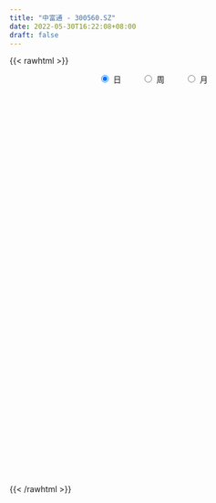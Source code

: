 ```yaml
---
title: "中富通 - 300560.SZ"
date: 2022-05-30T16:22:08+08:00
draft: false
---
```

{{< rawhtml >}}
    <div style="text-align: center">
        <label style="padding: 1rem;"><input style="margin-right: .5rem" type="radio" name="period" value="D" checked onclick="period_change(this)">日</label>
        <label style="padding: 1rem;"><input style="margin-right: .5rem" type="radio" name="period" value="W" onclick="period_change(this)">周</label>
        <label style="padding: 1rem;"><input style="margin-right: .5rem" type="radio" name="period" value="M" onclick="period_change(this)">月</label>
    </div>
    <div id="chart" style="height: 700px;"></div> 
    <script type="text/javascript">
        const D_v = [7515.8,8745.7,10097.5,11829.68,10652.28,13357.6,15190.5,17510.2,14239.8,16360.1,18056.0,55768.6,72305.8,47700.55,40865.6,25947.3,57544.9,39723.8,72381.03,211670.88,152901.4,112929.0,99914.5,72229.03,94695.6,53805.4,76664.2,40262.2,42547.4,29499.63,32142.3,20703.9,32195.76,25134.3,25079.0,67146.4,107373.8,82358.4,55863.7,63636.3,60048.0,28525.0,59074.3,33895.7,34834.74,30501.8,99438.13,67584.8,61848.4,82950.66,107689.5,95973.22,104881.12,85492.42,52286.9,56723.3,41890.6,231561.54,152361.06,98409.7,83364.4,82002.9,49523.92,56029.3,47842.8,136556.1,72962.9,67796.3,48364.0,51346.1,37355.4,51985.3,58964.9,28270.6,27272.2,30378.4,26425.8,22761.2,16881.5,27421.3,41341.4,24243.1,32777.8,23003.7,20585.2,19899.0,12941.5,15414.7,12983.2,13211.0,13790.99,6680.0,13511.0,12060.0,15523.1,27529.0,19251.7,45748.3,23586.9,17893.7,11415.23,15083.2,14625.7,17046.4,6603.4,7918.1,8629.0,15032.7,9256.1,8569.0,8251.0,10518.5,11796.0,11217.0,12802.6,12425.5,14606.3,15083.1,16851.43,45449.0,24018.8,24077.3,20201.0,19257.2,17171.8,17271.2,17402.8,25244.6,19510.0,19914.0,15789.3,23769.0,26909.7,18851.0,11687.5,22002.8,16167.5,9367.7,11565.7,11425.0,17654.0,21374.8,14327.89,34816.49,32611.53,133270.2,83078.1,66485.33,47244.99,52803.29,30067.53,43117.22,47257.43,43641.03,34187.03,34135.69,31746.6,23747.3,29410.0,28488.7,17976.0,28270.0,28877.2,28323.0,54992.71,126298.91,71727.02,56184.6,122384.8,74123.4,83801.6,66935.0,46294.4,58525.0,32181.7,39081.0,185443.49,140091.7,71906.2,52574.5,62058.0,52235.6,54840.4,43140.4,107428.7,137443.0,199342.43,182917.13,105743.7,61717.6,334929.09,392728.26,239835.63,280348.2,205961.8,221685.73,234453.04,248085.8,161666.6,125081.34,271192.84,404570.95,603659.96,444313.58,309477.05,289792.6,374456.25,298054.1,213087.2,168137.0,161921.9,147034.3,266588.96,186433.34,102816.26,139357.7,92378.9,96479.8,85132.0,95808.5,69294.0,175315.65,116647.6,99580.78,126189.07,118952.07,78533.47,94158.07,77574.9,83724.22,87671.6,81424.8,77935.0,143432.0,99849.9,85471.86,94653.83,60028.0,50924.0,50883.0,58504.5,77621.8,61006.22,60182.0,68579.0,89066.4,59057.0,67212.0,55426.0,36620.1]
const D_histogram = [0.0,-0.008194188,-0.0160408916,-0.0068143797,0.0038127906,0.0153774956,0.0294157193,0.025279408,0.0332489854,0.0438965573,0.0322263121,0.0581984366,0.109422514,0.1287585246,0.1406745807,0.1318571179,0.1430018815,0.1190785672,0.2595929423,0.2971642771,0.340733011,0.3030009379,0.2906608074,0.2424960533,0.2224145397,0.1674994112,0.0516199623,-0.0100983032,-0.0875988048,-0.1215255278,-0.1878993635,-0.2170958964,-0.2051893538,-0.1992153818,-0.1810559804,-0.1236214045,-0.0632272864,-0.0185057913,-0.005463521,0.0078689019,-0.0569167895,-0.0983887345,-0.0881585171,-0.0982137511,-0.0962562558,-0.0954913887,-0.0536618452,-0.0726843398,-0.0857930081,-0.0602591817,-0.0135887917,0.0237221107,0.0708214302,0.0621388897,0.0585397636,0.0234907892,-0.0244449604,0.0798041425,0.1129533044,0.1146743915,0.0995043563,0.0415134614,0.0151372461,-0.0184550316,-0.0238666592,0.0101656172,-0.0035200194,0.0021699874,-0.0175110331,-0.0690490518,-0.092920862,-0.1647867923,-0.2295148989,-0.2520295288,-0.2482454188,-0.2199522164,-0.2021679393,-0.1761257133,-0.1567203181,-0.1293712927,-0.0911622285,-0.0881466358,-0.1128903972,-0.1151881768,-0.1036724359,-0.1247093366,-0.1220047407,-0.1342774426,-0.1243557452,-0.118628654,-0.1181132122,-0.1021150251,-0.1057364126,-0.0874007737,-0.0471304036,0.0099900246,0.0287059083,0.0803780975,0.1038660031,0.1031151261,0.1035687844,0.0968594667,0.0723897762,0.0359914489,0.0137259875,0.0078364071,-0.000899917,-0.03776392,-0.0583304318,-0.0540692051,-0.0368992853,-0.029047014,-0.0050441069,0.0246440471,0.0479868366,0.0596376688,0.0740625294,0.0918538253,0.1074222518,0.1447871794,0.1692742889,0.1718950103,0.1800646129,0.1589646472,0.1483426376,0.1413158452,0.1359505573,0.13095989,0.1057455102,0.0734032996,0.0342925743,0.0286494558,0.0403846487,0.0208235262,0.0055988037,-0.0367550815,-0.0727491384,-0.0918552974,-0.0985273392,-0.0942788875,-0.0774499225,-0.0521650604,-0.042570261,-0.0100304529,-0.0107408048,0.0475420852,0.0739049593,0.1004085615,0.076880731,0.0734682631,0.0552335576,0.0655528106,0.0745716487,0.0725600161,0.0508112395,0.0496247332,0.0370246409,0.0261431615,-0.0042101142,-0.0119819848,-0.021758137,-0.0130831619,-0.0098609074,-0.030624406,-0.0039984965,0.0573252815,0.0808921174,0.0493795495,0.0806101689,0.0625540924,-0.0691911141,-0.1043099498,-0.1705984833,-0.1510897112,-0.1371954187,-0.0997942436,0.0354849029,0.0870934781,0.086545933,0.0844100449,0.0601383643,0.0461020509,0.0065647897,-0.0086077272,0.0261294546,0.0736759412,0.1361633138,0.1214663462,0.0793069748,0.0360038942,0.1945593819,0.2526243186,0.2345114333,0.2539442662,0.2161786333,0.2008468529,0.2171528925,0.2085431685,0.1370676792,0.0634469663,0.0700539296,0.2949186635,0.6900718975,0.6833806669,0.6322980744,0.4576256859,0.404418016,0.1905314996,-0.0239426509,-0.2402509923,-0.4068933728,-0.4804125456,-0.4548770502,-0.5124239609,-0.5266014327,-0.5882335394,-0.6227072475,-0.6682028082,-0.6656445997,-0.6979545568,-0.6754443703,-0.5977928742,-0.5067951249,-0.4250872524,-0.3576219097,-0.3560500752,-0.3580356579,-0.4213194416,-0.4587574335,-0.4144463108,-0.3643088701,-0.2638161357,-0.1683372153,-0.0633915756,0.0166036134,0.0901307296,0.1300168784,0.1694046471,0.1849693323,0.1901082509,0.1822662256,0.1950016151,0.1888899927,0.190638767,0.2076371105,0.1396554711,0.1237636938,0.1276701142,0.1300881849,0.1260447172]
const D_fast = [0.0,-0.010242735,-0.0220996615,-0.0145767445,-0.0029963766,0.0124127023,0.0338048558,0.0359883966,0.0522702202,0.0738919314,0.0702782644,0.110799998,0.1893797038,0.2409053457,0.2879900469,0.3121368635,0.3590320975,0.364878425,0.5702910358,0.6821534398,0.8109054265,0.8489235879,0.9092486592,0.9217079184,0.9572300397,0.944189764,0.8412153056,0.7769724644,0.6775722616,0.6132641567,0.4999154801,0.416444973,0.3770541772,0.3332243038,0.3061197101,0.3326489348,0.3772362313,0.4173312786,0.4290076686,0.444307317,0.3652924282,0.2992232997,0.2874138878,0.252805216,0.2306986473,0.2075906673,0.2360047494,0.1988111699,0.1642542496,0.1747232806,0.2179964727,0.2612379027,0.3260425797,0.3328947617,0.3439305765,0.3147542994,0.2607073097,0.3849074482,0.4462949362,0.4766846212,0.4863906751,0.4387781455,0.4161862417,0.3779802061,0.3666019137,0.4031755945,0.3886099529,0.3948424566,0.3707836779,0.3019833962,0.2548813705,0.1418187421,0.0197119108,-0.0658101013,-0.1240873461,-0.1507821977,-0.1835399054,-0.2015291077,-0.2213037921,-0.2262975898,-0.2108790828,-0.229900149,-0.2828665097,-0.3139613335,-0.3283637016,-0.3805779365,-0.4083745257,-0.4542165883,-0.4753838271,-0.4993138994,-0.5283267607,-0.5378573299,-0.5679128205,-0.571427375,-0.5429396058,-0.4833216714,-0.4574293106,-0.3856625971,-0.3362081908,-0.3111802862,-0.2848344318,-0.2673288828,-0.2737011292,-0.3011015944,-0.3199355588,-0.3238660374,-0.3328273408,-0.3791323238,-0.4142814436,-0.4235375182,-0.4155924197,-0.4150019018,-0.3922600214,-0.3564108556,-0.321071357,-0.2945111076,-0.2615706147,-0.2208158625,-0.178391873,-0.1048301505,-0.0380244688,0.0075700051,0.060755761,0.0793969571,0.1058606069,0.1341627758,0.1627851272,0.1905344324,0.1917564301,0.1777650445,0.1472274627,0.1487467081,0.1705780633,0.1562228223,0.1423978008,0.0908551451,0.0366738036,-0.0053961797,-0.0367000563,-0.0560213265,-0.0585548422,-0.0463112451,-0.047359011,-0.0173268161,-0.0207223692,0.0494460422,0.094285156,0.1458908986,0.1415832509,0.1565378488,0.1521115326,0.1788189883,0.2064807385,0.22260911,0.2135631433,0.2247828202,0.2214388882,0.2170931992,0.185687395,0.1749200282,0.1597043416,0.1651085263,0.1658655539,0.1374459539,0.1630722392,0.2387273376,0.2825172028,0.2633495223,0.314732684,0.3123151305,0.1632721455,0.1020758223,-0.006862332,-0.0251259876,-0.0455305498,-0.0330779356,0.1110724366,0.1844543814,0.2055433195,0.2245099426,0.2152728531,0.2127620525,0.1748659887,0.15754154,0.1988110854,0.2647765574,0.3613047584,0.3769743773,0.3546417497,0.3203396425,0.5275349758,0.6487559921,0.6892709652,0.7721898646,0.78846889,0.8233488228,0.8939430856,0.9374691537,0.9002605842,0.8425016129,0.8666220586,1.1652164584,1.7328876667,1.8970416029,2.004033529,1.9437675619,1.9916643961,1.8254107545,1.6049509413,1.3285798518,1.0602141282,0.866591819,0.7784080518,0.5927551509,0.4469273209,0.2382368293,0.0480863094,-0.1644599534,-0.3283128948,-0.5351114911,-0.6814623972,-0.7532591196,-0.7889601515,-0.8135240921,-0.8354642269,-0.9229049111,-1.0143994083,-1.1830130524,-1.3351404027,-1.3944408576,-1.4353806345,-1.400841934,-1.3474473175,-1.2583495716,-1.1742034793,-1.0781436807,-1.0057533123,-0.9240143818,-0.8622073636,-0.8095413822,-0.7718168512,-0.7103310578,-0.6692201821,-0.6198117161,-0.550904095,-0.5839718665,-0.5689227204,-0.5330987715,-0.4981586546,-0.470690943]
const D_slow = [0.0,-0.002048547,-0.0060587699,-0.0077623648,-0.0068091672,-0.0029647933,0.0043891365,0.0107089885,0.0190212349,0.0299953742,0.0380519522,0.0526015614,0.0799571899,0.112146821,0.1473154662,0.1802797457,0.216030216,0.2457998578,0.3106980934,0.3849891627,0.4701724154,0.5459226499,0.6185878518,0.6792118651,0.7348155,0.7766903528,0.7895953434,0.7870707676,0.7651710664,0.7347896844,0.6878148436,0.6335408695,0.582243531,0.5324396856,0.4871756905,0.4562703393,0.4404635177,0.4358370699,0.4344711897,0.4364384151,0.4222092178,0.3976120341,0.3755724049,0.3510189671,0.3269549031,0.303082056,0.2896665947,0.2714955097,0.2500472577,0.2349824623,0.2315852644,0.237515792,0.2552211496,0.270755872,0.2853908129,0.2912635102,0.2851522701,0.3051033057,0.3333416318,0.3620102297,0.3868863188,0.3972646841,0.4010489956,0.3964352377,0.3904685729,0.3930099772,0.3921299724,0.3926724692,0.3882947109,0.371032448,0.3478022325,0.3066055344,0.2492268097,0.1862194275,0.1241580728,0.0691700187,0.0186280339,-0.0254033945,-0.064583474,-0.0969262972,-0.1197168543,-0.1417535132,-0.1699761125,-0.1987731567,-0.2246912657,-0.2558685999,-0.286369785,-0.3199391457,-0.351028082,-0.3806852455,-0.4102135485,-0.4357423048,-0.4621764079,-0.4840266013,-0.4958092022,-0.4933116961,-0.486135219,-0.4660406946,-0.4400741938,-0.4142954123,-0.3884032162,-0.3641883495,-0.3460909055,-0.3370930432,-0.3336615464,-0.3317024446,-0.3319274238,-0.3413684038,-0.3559510118,-0.3694683131,-0.3786931344,-0.3859548879,-0.3872159146,-0.3810549028,-0.3690581936,-0.3541487764,-0.3356331441,-0.3126696878,-0.2858141248,-0.24961733,-0.2072987577,-0.1643250052,-0.1193088519,-0.0795676901,-0.0424820307,-0.0071530694,0.0268345699,0.0595745424,0.0860109199,0.1043617448,0.1129348884,0.1200972524,0.1301934145,0.1353992961,0.136798997,0.1276102266,0.109422942,0.0864591177,0.0618272829,0.038257561,0.0188950804,0.0058538153,-0.00478875,-0.0072963632,-0.0099815644,0.0019039569,0.0203801967,0.0454823371,0.0647025199,0.0830695857,0.096877975,0.1132661777,0.1319090899,0.1500490939,0.1627519038,0.1751580871,0.1844142473,0.1909500377,0.1898975091,0.1869020129,0.1814624787,0.1781916882,0.1757264613,0.1680703599,0.1670707357,0.1814020561,0.2016250854,0.2139699728,0.234122515,0.2497610381,0.2324632596,0.2063857722,0.1637361513,0.1259637235,0.0916648689,0.066716308,0.0755875337,0.0973609032,0.1189973865,0.1400998977,0.1551344888,0.1666600015,0.168301199,0.1661492672,0.1726816308,0.1911006161,0.2251414446,0.2555080311,0.2753347748,0.2843357484,0.3329755939,0.3961316735,0.4547595318,0.5182455984,0.5722902567,0.6225019699,0.6767901931,0.7289259852,0.763192905,0.7790546466,0.796568129,0.8702977949,1.0428157692,1.213660936,1.3717354546,1.486141876,1.58724638,1.6348792549,1.6288935922,1.5688308441,1.4671075009,1.3470043646,1.233285102,1.1051791118,0.9735287536,0.8264703687,0.6707935569,0.5037428548,0.3373317049,0.1628430657,-0.0060180269,-0.1554662454,-0.2821650266,-0.3884368397,-0.4778423172,-0.566854836,-0.6563637504,-0.7616936108,-0.8763829692,-0.9799945469,-1.0710717644,-1.1370257983,-1.1791101022,-1.1949579961,-1.1908070927,-1.1682744103,-1.1357701907,-1.0934190289,-1.0471766959,-0.9996496331,-0.9540830767,-0.905332673,-0.8581101748,-0.8104504831,-0.7585412054,-0.7236273377,-0.6926864142,-0.6607688857,-0.6282468395,-0.5967356602]
const D_data = [['2021-05-19', 11.544, 11.5736, 11.4946, 11.6626],['2021-05-20', 11.5736, 11.4452, 11.3859, 11.6329],['2021-05-21', 11.4946, 11.3957, 11.376, 11.5835],['2021-05-24', 11.455, 11.6033, 11.3364, 11.6428],['2021-05-25', 11.5835, 11.6725, 11.5341, 11.7219],['2021-05-26', 11.6725, 11.7515, 11.5934, 11.801],['2021-05-27', 11.7515, 11.8701, 11.7318, 11.9492],['2021-05-28', 11.8603, 11.6922, 11.6428, 11.9492],['2021-05-31', 11.6231, 11.88, 11.6132, 11.8998],['2021-06-01', 11.88, 11.9986, 11.7713, 12.0876],['2021-06-02', 12.0085, 11.7515, 11.6725, 12.1074],['2021-06-03', 11.6824, 12.305, 11.6824, 12.5225],['2021-06-04', 12.1963, 12.9079, 12.137, 12.9475],['2021-06-07', 12.9277, 12.8091, 12.6213, 12.9277],['2021-06-08', 12.73, 12.9277, 12.5521, 12.9277],['2021-06-09', 12.9376, 12.8091, 12.6707, 12.9376],['2021-06-10', 12.819, 13.2044, 12.6213, 13.3033],['2021-06-11', 13.2044, 12.8684, 12.7794, 13.2044],['2021-06-15', 12.7893, 15.4381, 12.7893, 15.4381],['2021-06-16', 16.3079, 14.9044, 14.8253, 16.7823],['2021-06-17', 14.2718, 15.5172, 14.2718, 16.3079],['2021-06-18', 14.8352, 14.8451, 14.8352, 15.6654],['2021-06-21', 14.7858, 15.3492, 14.1236, 15.3492],['2021-06-22', 15.2009, 15.0428, 14.7463, 15.3492],['2021-06-23', 15.2207, 15.4974, 14.8253, 15.8137],['2021-06-24', 15.5073, 15.1218, 14.934, 15.5468],['2021-06-25', 15.023, 14.0939, 13.9951, 15.2009],['2021-06-28', 14.0643, 14.4201, 13.837, 14.6079],['2021-06-29', 14.4201, 13.916, 13.8567, 14.4201],['2021-06-30', 13.7777, 14.1829, 13.7184, 14.2125],['2021-07-01', 14.1829, 13.4812, 13.4614, 14.1829],['2021-07-02', 13.4812, 13.6195, 13.3724, 13.7184],['2021-07-05', 13.6492, 14.005, 13.5503, 14.1829],['2021-07-06', 14.2125, 13.8963, 13.748, 14.2323],['2021-07-07', 13.837, 14.0346, 13.7678, 14.173],['2021-07-08', 14.0445, 14.6771, 13.9655, 14.766],['2021-07-09', 14.8253, 15.023, 14.7265, 16.3079],['2021-07-12', 14.4102, 15.1416, 14.3707, 15.616],['2021-07-13', 15.1713, 14.9538, 14.6277, 15.1713],['2021-07-14', 14.7957, 15.0922, 14.5189, 15.3096],['2021-07-15', 15.0724, 14.0149, 13.9655, 15.0823],['2021-07-16', 14.0149, 14.0149, 13.837, 14.2323],['2021-07-19', 13.9358, 14.5585, 13.5306, 14.7858],['2021-07-20', 14.5486, 14.2817, 14.005, 14.5486],['2021-07-21', 14.4399, 14.3806, 14.2323, 14.6277],['2021-07-22', 14.3905, 14.341, 14.0445, 14.6079],['2021-07-23', 14.3509, 14.9538, 14.2817, 15.28],['2021-07-26', 14.6573, 14.2422, 13.9655, 15.1713],['2021-07-27', 14.2422, 14.2027, 13.9062, 14.8056],['2021-07-28', 13.837, 14.6968, 13.0463, 15.023],['2021-07-29', 15.0032, 15.1614, 14.8253, 15.4678],['2021-07-30', 14.9835, 15.3096, 14.9736, 15.7643],['2021-08-02', 15.4183, 15.7346, 15.1218, 15.8631],['2021-08-03', 15.8433, 15.2306, 14.9736, 16.0608],['2021-08-04', 14.8846, 15.3492, 14.8846, 15.6753],['2021-08-05', 15.1713, 14.9242, 14.6277, 15.359],['2021-08-06', 14.8253, 14.5782, 14.2718, 14.9538],['2021-08-09', 14.4201, 16.7032, 14.4201, 17.4939],['2021-08-10', 16.7526, 16.3079, 16.0608, 16.9997],['2021-08-11', 16.3375, 16.1497, 15.8532, 16.4363],['2021-08-12', 15.9718, 16.041, 15.8433, 16.466],['2021-08-13', 16.209, 15.4183, 15.3788, 16.209],['2021-08-16', 15.4085, 15.6654, 15.2108, 15.8532],['2021-08-17', 15.616, 15.4678, 15.3294, 15.9125],['2021-08-18', 15.4776, 15.7544, 15.0724, 15.7643],['2021-08-19', 15.7643, 16.377, 15.616, 16.6538],['2021-08-20', 16.0608, 15.8928, 15.5271, 16.3079],['2021-08-23', 15.8334, 16.1695, 15.5765, 16.1991],['2021-08-24', 16.0608, 15.8631, 15.6951, 16.1102],['2021-08-25', 15.8137, 15.2899, 15.2404, 15.8532],['2021-08-26', 15.1713, 15.4183, 14.9242, 15.5468],['2021-08-27', 15.16, 14.5, 14.47, 15.73],['2021-08-30', 14.34, 14.1, 13.85, 14.75],['2021-08-31', 14.09, 14.23, 13.71, 14.23],['2021-09-01', 14.23, 14.33, 13.99, 14.48],['2021-09-02', 14.13, 14.55, 14.13, 14.72],['2021-09-03', 14.43, 14.38, 14.31, 14.63],['2021-09-06', 14.38, 14.45, 14.12, 14.49],['2021-09-07', 14.38, 14.35, 14.28, 14.54],['2021-09-08', 14.35, 14.45, 14.12, 14.48],['2021-09-09', 14.48, 14.66, 14.48, 15.12],['2021-09-10', 14.63, 14.24, 14.2, 14.63],['2021-09-13', 14.24, 13.73, 13.72, 14.24],['2021-09-14', 13.88, 13.82, 13.77, 14.12],['2021-09-15', 13.75, 13.9, 13.58, 13.96],['2021-09-16', 13.8, 13.34, 13.34, 13.96],['2021-09-17', 13.48, 13.45, 13.23, 13.58],['2021-09-22', 13.27, 13.09, 13.07, 13.44],['2021-09-23', 13.2, 13.21, 13.19, 13.38],['2021-09-24', 13.25, 13.05, 13.05, 13.3],['2021-09-27', 13.29, 12.85, 12.78, 13.33],['2021-09-28', 12.9, 12.94, 12.76, 13.04],['2021-09-29', 12.95, 12.58, 12.58, 13.1],['2021-09-30', 12.64, 12.75, 12.44, 12.78],['2021-10-08', 12.72, 13.06, 12.65, 13.1],['2021-10-11', 13.0, 13.45, 12.91, 13.75],['2021-10-12', 13.33, 13.12, 12.96, 13.38],['2021-10-13', 13.08, 13.7, 13.08, 14.27],['2021-10-14', 13.48, 13.56, 13.41, 13.73],['2021-10-15', 13.56, 13.34, 13.31, 13.7],['2021-10-18', 13.3, 13.38, 13.15, 13.45],['2021-10-19', 13.32, 13.3, 13.21, 13.54],['2021-10-20', 13.26, 13.01, 12.98, 13.36],['2021-10-21', 13.02, 12.69, 12.65, 13.16],['2021-10-22', 12.92, 12.68, 12.63, 12.92],['2021-10-25', 12.68, 12.77, 12.57, 12.84],['2021-10-26', 12.77, 12.65, 12.6, 12.83],['2021-10-27', 12.6, 12.11, 12.1, 12.66],['2021-10-28', 12.01, 12.07, 11.88, 12.2],['2021-10-29', 12.07, 12.24, 12.07, 12.34],['2021-11-01', 12.28, 12.37, 12.24, 12.44],['2021-11-02', 12.35, 12.24, 12.08, 12.5],['2021-11-03', 12.27, 12.46, 12.26, 12.56],['2021-11-04', 12.52, 12.63, 12.45, 12.7],['2021-11-05', 12.74, 12.67, 12.52, 12.79],['2021-11-08', 12.67, 12.61, 12.36, 12.67],['2021-11-09', 12.57, 12.72, 12.57, 12.89],['2021-11-10', 12.79, 12.87, 12.66, 12.89],['2021-11-11', 12.81, 12.97, 12.75, 13.07],['2021-11-12', 13.0, 13.45, 13.0, 13.61],['2021-11-15', 13.46, 13.55, 13.42, 13.65],['2021-11-16', 13.59, 13.46, 13.44, 13.86],['2021-11-17', 13.53, 13.68, 13.45, 13.72],['2021-11-18', 13.69, 13.4, 13.36, 13.77],['2021-11-19', 13.4, 13.56, 13.4, 13.69],['2021-11-22', 13.52, 13.67, 13.45, 13.75],['2021-11-23', 13.8, 13.77, 13.52, 13.81],['2021-11-24', 13.77, 13.86, 13.62, 13.96],['2021-11-25', 13.96, 13.63, 13.56, 13.96],['2021-11-26', 13.49, 13.47, 13.35, 13.67],['2021-11-29', 13.36, 13.25, 13.19, 13.4],['2021-11-30', 13.32, 13.59, 13.25, 13.74],['2021-12-01', 13.54, 13.87, 13.54, 13.95],['2021-12-02', 14.0, 13.5, 13.41, 14.0],['2021-12-03', 13.56, 13.49, 13.46, 13.74],['2021-12-06', 13.44, 13.0, 12.97, 13.5],['2021-12-07', 13.05, 12.84, 12.74, 13.12],['2021-12-08', 12.84, 12.85, 12.78, 13.07],['2021-12-09', 12.82, 12.87, 12.78, 13.0],['2021-12-10', 12.84, 12.93, 12.77, 12.99],['2021-12-13', 12.97, 13.08, 12.81, 13.14],['2021-12-14', 13.0, 13.25, 12.91, 13.3],['2021-12-15', 13.18, 13.11, 13.07, 13.27],['2021-12-16', 13.13, 13.49, 13.12, 13.68],['2021-12-17', 13.45, 13.15, 13.01, 13.46],['2021-12-20', 13.2, 14.06, 13.12, 15.6],['2021-12-21', 13.52, 13.94, 13.41, 14.15],['2021-12-22', 14.08, 14.16, 13.8, 14.32],['2021-12-23', 14.13, 13.62, 13.58, 14.13],['2021-12-24', 13.64, 13.87, 13.42, 14.06],['2021-12-27', 13.8, 13.69, 13.5, 13.89],['2021-12-28', 13.71, 14.09, 13.66, 14.16],['2021-12-29', 13.96, 14.2, 13.82, 14.34],['2021-12-30', 14.17, 14.16, 14.08, 14.38],['2021-12-31', 14.16, 13.92, 13.82, 14.16],['2022-01-04', 13.86, 14.18, 13.86, 14.25],['2022-01-05', 14.15, 14.06, 13.76, 14.26],['2022-01-06', 13.99, 14.07, 13.85, 14.25],['2022-01-07', 14.28, 13.75, 13.68, 14.28],['2022-01-10', 13.75, 13.95, 13.4, 14.05],['2022-01-11', 14.0, 13.89, 13.86, 14.14],['2022-01-12', 13.92, 14.13, 13.88, 14.25],['2022-01-13', 14.24, 14.11, 14.02, 14.35],['2022-01-14', 13.97, 13.77, 13.74, 14.25],['2022-01-17', 13.8, 14.39, 13.8, 14.46],['2022-01-18', 14.5, 15.11, 14.26, 15.14],['2022-01-19', 14.8, 14.95, 14.68, 15.04],['2022-01-20', 14.85, 14.32, 14.2, 14.85],['2022-01-21', 14.33, 15.19, 14.15, 15.55],['2022-01-24', 14.83, 14.7, 14.47, 14.92],['2022-01-25', 14.46, 12.9, 12.85, 14.55],['2022-01-26', 12.81, 13.62, 12.75, 13.86],['2022-01-27', 13.84, 12.87, 12.86, 14.06],['2022-01-28', 12.9, 13.71, 12.9, 13.9],['2022-02-07', 13.96, 13.63, 13.42, 13.99],['2022-02-08', 13.6, 13.98, 13.25, 13.98],['2022-02-09', 13.8, 15.66, 13.73, 16.38],['2022-02-10', 15.66, 15.18, 14.88, 15.8],['2022-02-11', 14.96, 14.75, 14.7, 15.27],['2022-02-14', 14.8, 14.81, 14.4, 14.94],['2022-02-15', 14.77, 14.54, 14.35, 14.99],['2022-02-16', 14.6, 14.63, 14.43, 14.77],['2022-02-17', 14.53, 14.21, 13.96, 14.61],['2022-02-18', 14.05, 14.39, 14.05, 14.46],['2022-02-21', 14.45, 15.1, 14.33, 15.29],['2022-02-22', 14.9, 15.55, 14.81, 15.8],['2022-02-23', 15.64, 16.15, 15.32, 16.5],['2022-02-24', 15.88, 15.45, 14.92, 16.35],['2022-02-25', 15.49, 15.07, 14.93, 15.7],['2022-02-28', 15.02, 14.91, 14.55, 15.1],['2022-03-01', 15.3, 17.89, 14.77, 17.89],['2022-03-02', 17.89, 17.45, 17.17, 18.77],['2022-03-03', 17.4, 16.86, 16.61, 17.58],['2022-03-04', 16.61, 17.6, 16.61, 17.95],['2022-03-07', 17.5, 17.1, 16.72, 18.58],['2022-03-08', 16.2, 17.49, 16.2, 18.19],['2022-03-09', 16.9, 18.15, 15.88, 18.18],['2022-03-10', 18.22, 18.13, 17.58, 18.48],['2022-03-11', 17.5, 17.37, 16.62, 17.68],['2022-03-14', 17.0, 17.14, 16.38, 17.38],['2022-03-15', 16.76, 18.13, 16.66, 19.65],['2022-03-16', 17.61, 21.76, 17.61, 21.76],['2022-03-17', 23.0, 26.11, 22.5, 26.11],['2022-03-18', 24.27, 22.84, 22.66, 24.66],['2022-03-21', 22.31, 22.84, 21.94, 23.07],['2022-03-22', 22.26, 21.32, 20.9, 22.78],['2022-03-23', 21.01, 22.79, 20.73, 23.15],['2022-03-24', 22.05, 20.52, 20.0, 22.05],['2022-03-25', 20.41, 19.65, 19.5, 21.05],['2022-03-28', 18.98, 18.58, 18.31, 19.12],['2022-03-29', 18.7, 18.12, 17.8, 18.77],['2022-03-30', 18.18, 18.48, 18.16, 18.71],['2022-03-31', 18.21, 19.4, 17.92, 19.76],['2022-04-01', 18.99, 18.05, 18.01, 19.19],['2022-04-06', 17.9, 18.13, 17.79, 18.31],['2022-04-07', 17.86, 17.01, 16.98, 17.98],['2022-04-08', 16.98, 16.71, 16.51, 17.23],['2022-04-11', 16.7, 15.92, 15.75, 16.86],['2022-04-12', 15.99, 15.93, 15.42, 16.11],['2022-04-13', 15.78, 14.9, 14.86, 15.81],['2022-04-14', 15.0, 15.02, 14.88, 15.18],['2022-04-15', 14.89, 15.46, 14.66, 15.84],['2022-04-18', 15.25, 15.61, 14.75, 15.78],['2022-04-19', 15.57, 15.54, 15.22, 15.92],['2022-04-20', 16.06, 15.39, 15.24, 16.47],['2022-04-21', 14.83, 14.39, 14.38, 15.29],['2022-04-22', 14.15, 13.97, 13.96, 14.59],['2022-04-25', 13.65, 12.61, 12.61, 13.65],['2022-04-26', 12.72, 12.19, 12.09, 12.91],['2022-04-27', 12.0, 12.75, 11.89, 12.75],['2022-04-28', 12.5, 12.62, 12.49, 13.2],['2022-04-29', 12.75, 13.25, 12.75, 13.42],['2022-05-05', 13.28, 13.38, 12.91, 13.54],['2022-05-06', 13.0, 13.78, 12.9, 14.22],['2022-05-09', 13.52, 13.78, 13.52, 14.12],['2022-05-10', 13.47, 13.99, 13.28, 14.18],['2022-05-11', 14.04, 13.8, 13.75, 14.38],['2022-05-12', 13.61, 13.97, 13.61, 14.1],['2022-05-13', 13.99, 13.81, 13.65, 14.06],['2022-05-16', 13.9, 13.74, 13.66, 14.13],['2022-05-17', 13.75, 13.58, 13.32, 13.85],['2022-05-18', 13.74, 13.87, 13.74, 14.21],['2022-05-19', 13.59, 13.68, 13.35, 13.77],['2022-05-20', 13.75, 13.8, 13.49, 13.95],['2022-05-23', 13.97, 14.09, 13.88, 14.12],['2022-05-24', 14.11, 12.92, 12.88, 14.16],['2022-05-25', 12.84, 13.35, 12.71, 13.39],['2022-05-26', 13.37, 13.57, 12.9, 13.73],['2022-05-27', 13.58, 13.58, 13.42, 13.82],['2022-05-30', 13.61, 13.51, 13.32, 13.7]]
const W_v = [66485.06,60529.54,56706.39,72321.33,68895.67,39436.22,52612.36,25775.37,26094.85,68946.5,113372.45,123622.0,104493.48,138254.48,183117.07,204372.06,190804.44,210657.8,356145.8,322550.61,257673.01,216633.87,147810.03,86060.22,89913.74,77753.44,61733.49,79789.66,68852.82,41766.99,20165.7,68685.54,75407.61,224809.62,158913.14,182480.53,122209.94,241987.31,371476.74,243547.02,77601.15,187820.26,343659.0600000001,370519.48,251860.53,419899.58,247387.19,151797.59,152561.74,330715.25,338222.72,210189.85,192900.88,110260.36,126432.25,127077.25,152462.0,136977.1,93924.7,73846.5,79352.09,57562.0,67831.25,117178.09,87918.5,115931.23,169441.78,179628.26,86697.26,264696.96,226484.74,204459.74,122665.98,550656.1,228865.64,393442.1,245391.19,126765.57,101589.93,168367.61,276752.02,260638.67,382843.75,298499.16,140461.52,147218.97,184694.22,182197.5,410798.41,351995.98,111006.35,146419.68,153539.3,138253.98,143364.56,214384.95,577544.01,926056.5700000001,949298.42,361078.6799999999,257567.62,225932.6,181522.98,328909.52,417121.1,255943.74,267172.7,161255.93,363247.05,431488.3,311389.68,301504.05,22011.4,86558.99,153920.32,126207.29,124657.79,88636.89,89767.8,95542.9,70598.4,65194.4,83348.61,130062.35,98301.1,79234.53,137302.32,151483.53,119966.61,168084.08,154645.79,273004.71,305191.99,254182.4,806568.09,324305.62,1205097.9000000001,1261258.2500000002,641013.39,508959.12,336160.24,570554.92,446056.78,377474.95,351402.71,206352.82,203018.93,159797.7,266113.06,113858.3,308743.24,448567.83,445339.54,265417.33,178615.34,235590.32,127281.22,488569.41,487329.96,687315.4500000001,624221.64,252037.04,226924.9,106397.6,27838.2,267576.4,312422.1,274650.87,388208.72,499157.73,280857.31,190432.3,208904.65,139401.3,135269.8,131865.68,134536.7,203978.7,189164.73,101783.23,124747.1,81478.12,53414.5,42488.83,137026.3,105031.31,88040.12,117106.6,88854.55,67438.64,63377.7,69879.1,64992.55,69926.1,15818.4,48957.38,56570.58,68540.26,176730.3,211782.15,549882.3100000001,397308.73,165155.43,256929.26,290431.4,257744.67,416046.58,341274.34,647699.6,362915.02,256847.1,171311.9,132648.5,109207.2,41608.9,46041.99,15523.1,134009.6,64773.93,49404.9,54585.1,104415.33,104726.1,99342.6,97006.5,70528.7,120784.71,382881.91,198270.24,119039.59,131934.9,431588.04,329679.4,468704.09,264848.9,732874.96,1309558.78,1071852.9700000002,1848818.6700000002,1484867.2,930115.5,334552.86,522029.95,539902.99,424553.59,221367.0,390927.59,308197.52,339340.4,36620.1]
const W_histogram = [0.0,-0.1465062108,-0.233803895,-0.4239902504,-0.5309996444,-0.5916084001,-0.4197845965,-0.3841431499,-0.4313665655,-0.386147205,-0.7107341913,-0.8131475262,-0.9822101869,-1.0295112822,-1.3326257862,-1.1995192714,-1.2740680281,-1.0596588595,-0.7242384602,-0.4544771886,-0.1639767539,-0.0898552671,-0.1229427823,-0.1130858414,-0.1002857628,-0.114341874,-0.0863253235,-0.2588951511,-0.4027945578,-0.3727159663,-0.2911737672,-0.1537742569,0.1104900878,0.3456455082,0.3868910155,0.5962022464,0.7206307728,0.8886904545,0.7788581809,0.7555567252,0.6998303161,0.7454541405,0.8097002146,0.950859699,0.9570121407,0.9898343144,0.86445394,0.5899790788,0.464778198,0.3935433266,0.37523133,0.3041943994,0.2587262393,0.0543604232,-0.0664917795,-0.1552520479,-0.1554433816,-0.1642512369,-0.1970306285,-0.2122519935,-0.1915868613,-0.2099064,-0.3366930129,-0.344716914,-0.3169440919,-0.244921314,-0.1431414188,-0.0308657717,-0.0399994519,0.0835130425,0.1377218276,0.1678835611,0.2088082743,0.3807528,0.429871506,0.5237694662,0.4387903264,0.3578830439,0.2588368331,0.2400646296,0.2940733905,0.3372360893,0.4009848959,0.3837043513,0.3612971437,0.3234365716,0.3405915695,0.2515907275,0.3067489114,0.325447027,0.1250225843,-0.0761438846,-0.2350710019,-0.3324336375,-0.3066919842,-0.2542574228,-0.1374453977,0.4095318042,0.4079009519,0.3283778916,0.2217375555,0.1012965115,0.0438864709,0.045293685,0.0285126036,-0.0631884299,-0.0884130522,-0.12973433,-0.0537980728,0.058347156,0.0761648173,0.0160938129,-0.0474302828,-0.0806626761,-0.1112730163,-0.1774891103,-0.223039046,-0.2590448653,-0.2910132811,-0.3017108758,-0.3444977438,-0.3122869011,-0.276299402,-0.2165016068,-0.1816269257,-0.1108127507,-0.0480481539,-0.002341954,0.00756901,-0.0824375442,-0.1160008599,-0.0011519873,-0.0232098276,0.0776405808,0.183840205,0.2287452486,0.3969807289,0.5079021883,0.4415854675,0.4180247573,0.3288243306,0.3821767552,0.3874871322,0.3754044859,0.2544293382,0.1359306832,0.0627365841,-0.0004484426,0.0134404886,0.0282093115,0.0666610471,0.155626629,0.1040900405,0.003540471,-0.0278568936,-0.0432131127,-0.0791566339,-0.0224908115,0.0653315839,0.2455127506,0.0377285213,-0.0807328024,-0.223229813,-0.3078468303,-0.330231058,-0.256180675,-0.162196982,-0.1794879732,-0.0501235965,0.0793423621,-0.0011953816,-0.0596418539,-0.1067283024,-0.2316492282,-0.3654828622,-0.4945332217,-0.5401581863,-0.5752771317,-0.6233716482,-0.64159753,-0.6708486714,-0.7014270412,-0.6753969968,-0.5468429185,-0.3822341201,-0.26648759,-0.2347670573,-0.1836668198,-0.111964918,-0.0586017539,-0.0061482283,0.0265919448,0.0401576725,-0.0076626781,-0.0264743467,0.0117928,0.0169411708,0.0514834628,0.1611823865,0.2317661331,0.4022740598,0.4514691504,0.4386845574,0.5065658291,0.4663912094,0.4837852619,0.4980356937,0.4390510455,0.4365449133,0.4452430842,0.3403264001,0.2501494817,0.1720918914,0.0638486553,-0.0328967045,-0.1109071221,-0.1339038511,-0.1228228753,-0.1506722032,-0.187079085,-0.1709934083,-0.1001237397,-0.041161264,-0.0054226145,0.020918614,0.0029269475,0.0078625408,0.058800676,0.0930101987,0.1006893564,0.1032331058,0.1915341734,0.1434496087,0.1728954063,0.1596533426,0.1863560136,0.3543334072,0.4251090578,0.7940421366,0.7760436823,0.6161688728,0.3909378333,0.1414023215,-0.1259242226,-0.3409615339,-0.431403156,-0.4699350913,-0.4753927624,-0.4721522184,-0.4529808964]
const W_fast = [0.0,-0.1831327635,-0.3288814214,-0.6250653395,-0.8648246446,-1.0733355003,-1.0064578458,-1.0668521867,-1.2219172437,-1.2732346845,-1.7755052185,-2.081205435,-2.4958206425,-2.8004995583,-3.4367705088,-3.6035438118,-3.9966095756,-4.0471151218,-3.8927543376,-3.7366123632,-3.487106117,-3.435448447,-3.4992716577,-3.5176861771,-3.5299575393,-3.5725991189,-3.5661638993,-3.8034575147,-4.0480555608,-4.1111559609,-4.1024072036,-4.0034512576,-3.7115643909,-3.3899975934,-3.2520293323,-2.8936675398,-2.5890813202,-2.1988490249,-2.1139667533,-1.9483790276,-1.8291478577,-1.5971604982,-1.3304893704,-0.9516149613,-0.7062094844,-0.4259287321,-0.3351956215,-0.462175713,-0.4711820443,-0.444031084,-0.3685352481,-0.3635235789,-0.3443101791,-0.5350858895,-0.672561037,-0.8001343174,-0.8391864965,-0.889057161,-0.9710942098,-1.0393785732,-1.0666101562,-1.137406295,-1.3483661611,-1.4425692907,-1.4940324916,-1.4832400422,-1.4172455016,-1.3126862975,-1.3318198406,-1.1874290857,-1.0987898437,-1.0266572199,-0.9335304381,-0.6663977124,-0.5098111299,-0.2849708032,-0.2602523614,-0.2516888829,-0.2860258855,-0.2447819315,-0.117254823,0.0102168981,0.1742119286,0.2528574719,0.3207745502,0.3637731211,0.4660760113,0.4399728512,0.571818263,0.6718781353,0.5027093386,0.2825068986,0.0648120308,-0.1156590141,-0.1665903569,-0.1777201512,-0.0952694756,0.5540906774,0.6544350631,0.6570064756,0.6058005285,0.5106836123,0.4642451895,0.4769758248,0.4673228943,0.3598247533,0.312496868,0.2387420077,0.3012287467,0.4279607645,0.4648196302,0.4087720789,0.3333904126,0.2799923502,0.221563756,0.1109753844,0.0096656872,-0.0911013484,-0.1958230845,-0.2819483982,-0.4108597021,-0.4567205846,-0.4898079361,-0.4841355426,-0.4946675929,-0.4515566055,-0.4008040473,-0.3556833359,-0.3438801194,-0.4544960596,-0.5170595903,-0.4024987146,-0.4303590117,-0.3100984581,-0.1579387826,-0.0558474269,0.2116332357,0.4495302421,0.4936098882,0.5745553673,0.5675610233,0.7164576367,0.8186397967,0.9004082719,0.8430404588,0.7585244746,0.7010145215,0.6377173842,0.6549664375,0.6767875882,0.7319045856,0.8597768248,0.8342627464,0.7345982947,0.6962367066,0.6700772094,0.6143445297,0.6653876492,0.7695429406,1.0111022949,0.8127501959,0.6741056717,0.4758012078,0.3142224829,0.2092804907,0.2192857049,0.2727201525,0.210557168,0.3273906455,0.4766921946,0.3958556055,0.3224986698,0.2487301456,0.0658969128,-0.1593074368,-0.4119911017,-0.5926556129,-0.7715938412,-0.9755312697,-1.154156534,-1.3511198433,-1.5570549734,-1.6998741782,-1.7080308295,-1.6389805611,-1.5898559285,-1.6168271602,-1.6116436276,-1.5679329553,-1.5292202297,-1.4783037611,-1.4389156018,-1.415310456,-1.4650464761,-1.4904767314,-1.4492613847,-1.4398777212,-1.3924645635,-1.2424700432,-1.1139447633,-0.8428683216,-0.6808059434,-0.583919397,-0.3893966681,-0.3129734854,-0.1746331174,-0.0358737622,0.014904351,0.1215344471,0.241543389,0.221708305,0.194068757,0.1590341395,0.0667530673,-0.0382164687,-0.1439536668,-0.2004263585,-0.2200511015,-0.2855684802,-0.3687451333,-0.3954078087,-0.349569075,-0.3008969153,-0.2665139194,-0.2349430374,-0.2522029671,-0.2453017386,-0.1796634343,-0.122201362,-0.0893498652,-0.0609978394,0.0751867716,0.062964609,0.1356342582,0.1623055302,0.2355972046,0.4921579499,0.669210865,1.236654478,1.4126669443,1.406834353,1.2793377718,1.0651528403,0.7663452406,0.4660675458,0.2677751348,0.1117594266,-0.0125464351,-0.1273439457,-0.2214178478]
const W_slow = [0.0,-0.0366265527,-0.0950775264,-0.2010750891,-0.3338250002,-0.4817271002,-0.5866732493,-0.6827090368,-0.7905506782,-0.8870874794,-1.0647710273,-1.2680579088,-1.5136104555,-1.7709882761,-2.1041447226,-2.4040245405,-2.7225415475,-2.9874562624,-3.1685158774,-3.2821351746,-3.3231293631,-3.3455931798,-3.3763288754,-3.4046003358,-3.4296717765,-3.458257245,-3.4798385758,-3.5445623636,-3.6452610031,-3.7384399946,-3.8112334364,-3.8496770007,-3.8220544787,-3.7356431017,-3.6389203478,-3.4898697862,-3.309712093,-3.0875394794,-2.8928249341,-2.7039357528,-2.5289781738,-2.3426146387,-2.140189585,-1.9024746603,-1.6632216251,-1.4157630465,-1.1996495615,-1.0521547918,-0.9359602423,-0.8375744107,-0.7437665781,-0.6677179783,-0.6030364185,-0.5894463127,-0.6060692575,-0.6448822695,-0.6837431149,-0.7248059241,-0.7740635813,-0.8271265797,-0.875023295,-0.927499895,-1.0116731482,-1.0978523767,-1.1770883997,-1.2383187282,-1.2741040829,-1.2818205258,-1.2918203888,-1.2709421282,-1.2365116713,-1.194540781,-1.1423387124,-1.0471505124,-0.9396826359,-0.8087402694,-0.6990426878,-0.6095719268,-0.5448627185,-0.4848465611,-0.4113282135,-0.3270191912,-0.2267729672,-0.1308468794,-0.0405225935,0.0403365494,0.1254844418,0.1883821237,0.2650693515,0.3464311083,0.3776867544,0.3586507832,0.2998830327,0.2167746234,0.1401016273,0.0765372716,0.0421759222,0.1445588732,0.2465341112,0.3286285841,0.384062973,0.4093871008,0.4203587186,0.4316821398,0.4388102907,0.4230131832,0.4009099202,0.3684763377,0.3550268195,0.3696136085,0.3886548128,0.3926782661,0.3808206954,0.3606550263,0.3328367722,0.2884644947,0.2327047332,0.1679435169,0.0951901966,0.0197624776,-0.0663619583,-0.1444336836,-0.2135085341,-0.2676339358,-0.3130406672,-0.3407438549,-0.3527558934,-0.3533413819,-0.3514491294,-0.3720585154,-0.4010587304,-0.4013467272,-0.4071491841,-0.3877390389,-0.3417789877,-0.2845926755,-0.1853474933,-0.0583719462,0.0520244207,0.15653061,0.2387366927,0.3342808815,0.4311526645,0.525003786,0.5886111205,0.6225937913,0.6382779374,0.6381658267,0.6415259489,0.6485782767,0.6652435385,0.7041501958,0.7301727059,0.7310578237,0.7240936003,0.7132903221,0.6935011636,0.6878784607,0.7042113567,0.7655895443,0.7750216747,0.7548384741,0.6990310208,0.6220693132,0.5395115487,0.47546638,0.4349171345,0.3900451412,0.377514242,0.3973498326,0.3970509871,0.3821405237,0.3554584481,0.297546141,0.2061754255,0.08254212,-0.0524974266,-0.1963167095,-0.3521596215,-0.512559004,-0.6802711719,-0.8556279322,-1.0244771814,-1.161187911,-1.256746441,-1.3233683385,-1.3820601029,-1.4279768078,-1.4559680373,-1.4706184758,-1.4721555328,-1.4655075466,-1.4554681285,-1.457383798,-1.4640023847,-1.4610541847,-1.456818892,-1.4439480263,-1.4036524297,-1.3457108964,-1.2451423814,-1.1322750938,-1.0226039545,-0.8959624972,-0.7793646948,-0.6584183794,-0.5339094559,-0.4241466945,-0.3150104662,-0.2036996952,-0.1186180951,-0.0560807247,-0.0130577519,0.002904412,-0.0053197642,-0.0330465447,-0.0665225075,-0.0972282263,-0.1348962771,-0.1816660483,-0.2244144004,-0.2494453353,-0.2597356513,-0.2610913049,-0.2558616514,-0.2551299146,-0.2531642794,-0.2384641104,-0.2152115607,-0.1900392216,-0.1642309452,-0.1163474018,-0.0804849996,-0.0372611481,0.0026521876,0.049241191,0.1378245428,0.2441018072,0.4426123414,0.636623262,0.7906654802,0.8883999385,0.9237505189,0.8922694632,0.8070290797,0.6991782907,0.5816945179,0.4628463273,0.3448082727,0.2315630486]
const W_data = [['2017-07-21', 32.6909, 35.637, 30.0619, 36.7848],['2017-07-28', 35.4675, 33.3413, 31.871, 36.025],['2017-08-04', 33.3413, 33.2867, 32.2536, 35.0795],['2017-08-11', 33.6146, 30.9583, 29.5699, 34.5985],['2017-08-18', 30.603, 30.7724, 29.6519, 31.5923],['2017-08-25', 30.4937, 30.3898, 28.8649, 30.9637],['2017-09-01', 30.2149, 33.1227, 30.0509, 34.1339],['2017-09-08', 33.1172, 31.565, 31.2097, 35.1724],['2017-09-15', 31.565, 30.0619, 29.6246, 32.1225],['2017-09-22', 29.8432, 30.767, 29.8432, 32.0186],['2017-09-29', 30.8216, 24.7928, 24.7928, 30.8489],['2017-10-13', 24.7546, 25.64, 23.6833, 26.3342],['2017-10-20', 25.3831, 23.1476, 22.3278, 25.4761],['2017-10-27', 23.7215, 23.0438, 22.694, 24.5359],['2017-11-03', 22.4098, 17.66, 17.4741, 22.4098],['2017-11-10', 17.8567, 21.3275, 17.8567, 22.3551],['2017-11-17', 21.3057, 17.5233, 17.5179, 21.3111],['2017-11-24', 17.4687, 20.1797, 16.4575, 21.3713],['2017-12-01', 18.4197, 22.0326, 18.0972, 22.7158],['2017-12-08', 21.5188, 21.9178, 20.3983, 23.2733],['2017-12-15', 21.6445, 22.9782, 20.4694, 23.4974],['2017-12-22', 22.5245, 20.6771, 20.5678, 22.6557],['2017-12-29', 20.0649, 18.8789, 18.1464, 20.4475],['2018-01-05', 18.8789, 18.775, 18.6657, 19.6003],['2018-01-12', 18.7695, 18.2995, 18.0535, 18.9554],['2018-01-19', 18.1464, 17.3812, 17.1243, 18.2721],['2018-01-26', 17.1899, 17.3703, 16.8346, 17.8841],['2018-02-02', 17.8349, 13.823, 13.1671, 17.8349],['2018-02-09', 13.5989, 12.544, 12.0247, 13.9268],['2018-02-14', 12.8337, 13.577, 12.626, 14.0252],['2018-02-23', 13.6262, 13.7191, 13.5552, 14.1892],['2018-03-02', 13.8285, 14.2876, 13.7246, 14.8342],['2018-03-09', 14.293, 16.4028, 14.2111, 16.4028],['2018-03-16', 18.0426, 17.0369, 15.9984, 19.7698],['2018-03-23', 16.8674, 15.1239, 15.1184, 18.2557],['2018-03-30', 14.6483, 17.7966, 14.1509, 18.0371],['2018-04-04', 17.7638, 17.6818, 17.2227, 19.491],['2018-04-13', 17.6545, 19.2123, 17.3976, 19.9392],['2018-04-20', 19.3926, 16.1296, 16.1296, 21.1362],['2018-04-27', 16.1132, 17.0697, 15.9055, 18.8843],['2018-05-04', 17.1243, 16.6597, 16.1787, 17.3703],['2018-05-11', 16.6871, 18.1355, 16.6871, 19.021],['2018-05-18', 19.9501, 18.9718, 18.6711, 21.9452],['2018-05-25', 19.256, 20.9121, 19.021, 23.2296],['2018-06-01', 20.8575, 20.1314, 18.693, 21.7921],['2018-06-08', 20.7805, 21.1338, 19.8849, 22.1034],['2018-06-15', 20.7066, 19.4576, 18.3319, 21.1092],['2018-06-22', 18.488, 16.9268, 16.0311, 18.488],['2018-06-29', 17.2555, 17.995, 16.368, 18.0689],['2018-07-06', 17.8142, 18.3565, 16.4831, 19.7041],['2018-07-13', 18.2004, 18.9728, 18.1675, 20.7805],['2018-07-20', 19.285, 18.2415, 17.7074, 19.9835],['2018-07-27', 17.9785, 18.3812, 17.8389, 19.6794],['2018-08-03', 18.1264, 15.7518, 15.3656, 18.373],['2018-08-10', 15.6943, 15.8257, 14.3795, 16.0147],['2018-08-17', 15.5053, 15.4806, 15.3409, 16.5488],['2018-08-24', 15.4806, 16.1297, 15.4806, 16.9679],['2018-08-31', 16.1544, 15.7682, 15.6943, 17.1322],['2018-09-07', 15.6121, 15.1026, 14.2234, 16.0722],['2018-09-14', 14.9958, 14.9136, 14.6671, 15.5135],['2018-09-21', 14.8726, 15.0944, 14.4699, 15.4642],['2018-09-28', 15.1109, 14.322, 14.2399, 15.1109],['2018-10-12', 14.0016, 12.2103, 11.5858, 14.0016],['2018-10-19', 12.3335, 12.9087, 12.0049, 13.4346],['2018-10-26', 12.958, 12.9827, 12.3664, 13.7058],['2018-11-02', 12.9827, 13.41, 12.1692, 13.5086],['2018-11-09', 13.4182, 13.9194, 13.1881, 14.6754],['2018-11-16', 13.8372, 14.3795, 13.7879, 15.2259],['2018-11-23', 14.2809, 12.9252, 12.8759, 14.3302],['2018-11-30', 12.9252, 14.7329, 12.9252, 15.0862],['2018-12-07', 15.1191, 14.2563, 13.8948, 15.6943],['2018-12-14', 14.0837, 14.133, 14.0344, 15.1519],['2018-12-21', 13.9194, 14.4453, 13.8537, 14.774],['2018-12-28', 14.3878, 16.746, 14.3385, 18.5702],['2019-01-04', 16.7378, 15.9901, 15.382, 17.4855],['2019-01-11', 16.4338, 17.1979, 15.8339, 17.5759],['2019-01-18', 16.1051, 15.2588, 14.7082, 16.1544],['2019-01-25', 15.2834, 15.0862, 15.0451, 15.8175],['2019-02-01', 15.0369, 14.5357, 13.41, 15.2834],['2019-02-15', 14.6178, 15.3491, 14.5521, 15.7518],['2019-02-22', 15.4806, 16.5077, 15.3327, 16.7214],['2019-03-01', 16.6228, 16.8364, 16.5077, 17.5348],['2019-03-08', 16.8693, 17.6417, 16.5159, 18.5044],['2019-03-15', 17.7978, 17.0418, 16.5242, 18.9646],['2019-03-22', 17.0911, 17.1569, 16.7624, 17.8635],['2019-03-29', 16.7707, 17.0747, 15.6121, 17.4609],['2019-04-04', 17.1569, 17.9868, 17.1569, 18.2415],['2019-04-12', 18.11, 16.7214, 16.3516, 18.2333],['2019-04-19', 17.0911, 18.6934, 16.4173, 19.7452],['2019-04-26', 18.0771, 18.7345, 17.428, 19.3754],['2019-04-30', 18.5702, 15.7271, 15.2834, 18.6441],['2019-05-10', 15.0944, 14.7, 13.7222, 15.0944],['2019-05-17', 14.4864, 14.1741, 14.018, 15.1684],['2019-05-24', 14.2645, 14.0591, 13.5743, 15.078],['2019-05-31', 14.0673, 15.1766, 14.0673, 15.4067],['2019-06-06', 15.0451, 15.5135, 14.6754, 16.253],['2019-06-14', 16.253, 16.631, 16.253, 19.1453],['2019-06-21', 16.6721, 23.9478, 16.442, 23.9478],['2019-06-28', 23.7008, 18.9072, 18.4032, 23.7008],['2019-07-05', 19.5002, 18.0474, 17.8596, 19.6683],['2019-07-12', 17.9881, 17.4741, 16.9503, 18.4724],['2019-07-19', 17.3951, 16.8712, 16.8218, 18.2747],['2019-07-26', 16.9701, 17.2962, 16.0114, 17.4445],['2019-08-02', 17.1282, 17.9782, 16.9009, 18.3834],['2019-08-09', 17.7904, 17.8003, 16.8811, 18.8776],['2019-08-16', 17.7904, 16.6143, 16.1003, 18.077],['2019-08-23', 16.7823, 17.1282, 16.6241, 17.9288],['2019-08-30', 16.4561, 16.7131, 16.4561, 17.4642],['2019-09-06', 16.7131, 18.2549, 16.7131, 18.5514],['2019-09-12', 18.077, 19.2729, 17.8892, 19.6485],['2019-09-20', 19.5398, 18.5514, 18.0078, 19.7671],['2019-09-27', 18.5811, 17.5532, 17.3456, 19.5497],['2019-09-30', 17.5038, 17.2171, 17.1974, 17.7311],['2019-10-11', 17.2567, 17.3357, 16.8317, 17.8497],['2019-10-18', 17.5828, 17.1677, 17.1084, 18.0869],['2019-10-25', 17.3654, 16.3869, 16.0212, 17.3951],['2019-11-01', 16.4858, 16.2189, 15.7247, 16.9108],['2019-11-08', 16.3672, 15.9521, 15.7148, 16.3672],['2019-11-15', 15.8137, 15.616, 15.0724, 15.9817],['2019-11-22', 15.4183, 15.5369, 15.359, 16.041],['2019-11-29', 15.8137, 14.7265, 14.2422, 15.9026],['2019-12-06', 14.7463, 15.359, 14.4893, 15.3788],['2019-12-13', 15.2207, 15.3294, 15.0131, 15.3887],['2019-12-20', 15.4183, 15.6555, 15.2997, 16.1102],['2019-12-27', 15.5567, 15.3986, 15.023, 15.8532],['2020-01-03', 15.3393, 15.9718, 14.8846, 16.0707],['2020-01-10', 15.9718, 16.1201, 15.8137, 16.3968],['2020-01-17', 16.0608, 16.13, 15.873, 16.8218],['2020-01-23', 16.0608, 15.784, 15.1218, 16.3869],['2020-02-07', 14.2027, 14.2323, 12.898, 14.2916],['2020-02-14', 14.3114, 14.4695, 14.1434, 14.6474],['2020-02-21', 14.687, 16.4462, 14.598, 16.5253],['2020-02-28', 16.466, 14.9143, 14.8747, 17.5927],['2020-03-06', 15.0625, 16.634, 15.0625, 17.6718],['2020-03-13', 16.6143, 17.316, 16.2189, 19.3421],['2020-03-20', 17.5334, 17.0788, 15.3195, 17.5334],['2020-03-27', 16.6538, 19.4212, 16.5549, 22.4752],['2020-04-03', 17.484, 19.8066, 17.484, 21.724],['2020-04-10', 20.2712, 18.0869, 17.8003, 20.9334],['2020-04-17', 17.8892, 18.7392, 17.4148, 19.263],['2020-04-24', 18.9468, 17.9386, 17.6421, 19.0555],['2020-04-30', 17.9386, 19.9549, 17.2962, 20.3206],['2020-05-08', 19.4508, 19.8758, 19.4311, 22.238],['2020-05-15', 19.9351, 20.0142, 19.2037, 20.2514],['2020-05-22', 20.113, 18.6206, 18.5415, 20.706],['2020-05-29', 18.2352, 18.245, 17.6421, 18.7787],['2020-06-05', 18.3834, 18.4625, 18.2352, 19.3223],['2020-06-12', 18.7787, 18.334, 17.8497, 19.0753],['2020-06-19', 18.1857, 19.263, 18.0968, 19.688],['2020-06-24', 19.1247, 19.4607, 18.838, 19.5497],['2020-07-03', 19.3718, 20.034, 19.2235, 20.3502],['2020-07-10', 20.2119, 21.2002, 19.9747, 22.5345],['2020-07-17', 21.052, 19.7473, 19.5299, 23.2856],['2020-07-24', 19.7177, 18.8677, 18.8677, 20.4688],['2020-07-31', 18.9567, 19.4706, 18.4822, 19.7869],['2020-08-07', 19.6683, 19.6189, 19.4311, 20.7258],['2020-08-14', 19.4311, 19.2729, 18.6799, 20.113],['2020-08-21', 19.2729, 20.5479, 19.2136, 21.6746],['2020-08-28', 20.3601, 21.4473, 20.0537, 21.9217],['2020-09-04', 21.5066, 23.5624, 21.0322, 25.5885],['2020-09-11', 23.4932, 18.8479, 18.3043, 24.5705],['2020-09-18', 19.1543, 19.1741, 18.67, 19.9648],['2020-09-25', 19.2235, 18.1462, 18.0474, 20.5578],['2020-09-30', 18.2549, 18.1363, 17.4148, 18.3933],['2020-10-09', 18.3834, 18.4526, 18.3636, 18.6305],['2020-10-16', 18.4328, 19.6386, 18.4328, 20.2613],['2020-10-23', 19.5595, 20.2415, 19.1346, 20.9037],['2020-10-30', 20.0834, 18.9764, 18.9764, 20.8938],['2020-11-06', 18.7787, 21.0816, 18.4921, 21.8426],['2020-11-13', 21.3979, 21.8525, 20.7555, 22.238],['2020-11-20', 21.8921, 19.4409, 18.9468, 22.0403],['2020-11-27', 19.4311, 19.3718, 18.6601, 19.8659],['2020-12-04', 19.4607, 19.2136, 19.0753, 20.5479],['2020-12-11', 19.3026, 17.6817, 17.4544, 19.3816],['2020-12-18', 17.6817, 16.6637, 16.5055, 17.8892],['2020-12-25', 16.6933, 15.6852, 15.616, 16.9799],['2020-12-31', 15.616, 15.8433, 15.0625, 16.2584],['2021-01-08', 15.8137, 15.2899, 15.2404, 16.5945],['2021-01-15', 15.1614, 14.3806, 13.7381, 15.2207],['2021-01-22', 14.3311, 14.005, 13.9358, 14.8253],['2021-01-29', 13.9753, 13.1254, 13.0265, 14.1137],['2021-02-05', 13.1649, 12.2853, 12.2754, 13.491],['2021-02-10', 12.3742, 12.2951, 11.9097, 12.5818],['2021-02-19', 12.5126, 13.3527, 12.4335, 13.4021],['2021-02-26', 13.3724, 14.0544, 13.0858, 14.2422],['2021-03-05', 14.1335, 13.7579, 13.4219, 14.1335],['2021-03-12', 13.7974, 12.7102, 12.6015, 14.0544],['2021-03-19', 12.6509, 12.8091, 12.2457, 13.6294],['2021-03-26', 12.8387, 13.0759, 12.6608, 13.244],['2021-04-02', 12.9475, 12.9079, 12.5323, 13.1748],['2021-04-09', 12.9969, 12.9475, 12.7597, 13.2736],['2021-04-16', 12.9178, 12.73, 12.137, 12.9376],['2021-04-23', 12.7597, 12.4335, 12.4039, 13.0463],['2021-04-30', 12.4039, 11.376, 11.3167, 12.6213],['2021-05-07', 11.5835, 11.3364, 11.3068, 11.5835],['2021-05-14', 11.3859, 11.8899, 11.2672, 11.9294],['2021-05-21', 11.9097, 11.3957, 11.376, 11.969],['2021-05-28', 11.455, 11.6922, 11.3364, 11.9492],['2021-06-04', 11.6231, 12.9079, 11.6132, 12.9475],['2021-06-11', 12.9277, 12.8684, 12.5521, 13.3033],['2021-06-18', 12.7893, 14.8451, 12.7893, 16.7823],['2021-06-25', 14.7858, 14.0939, 13.9951, 15.8137],['2021-07-02', 14.0643, 13.6195, 13.3724, 14.6079],['2021-07-09', 13.6492, 15.023, 13.5503, 16.3079],['2021-07-16', 14.4102, 14.0149, 13.837, 15.616],['2021-07-23', 13.9358, 14.9538, 13.5306, 15.28],['2021-07-30', 14.6573, 15.3096, 13.0463, 15.7643],['2021-08-06', 15.4183, 14.5782, 14.2718, 16.0608],['2021-08-13', 14.4201, 15.4183, 14.4201, 17.4939],['2021-08-20', 15.4085, 15.8928, 15.0724, 16.6538],['2021-08-27', 15.8334, 14.5, 14.47, 16.1991],['2021-09-03', 14.34, 14.38, 13.71, 14.75],['2021-09-10', 14.38, 14.24, 14.12, 15.12],['2021-09-17', 14.24, 13.45, 13.23, 14.24],['2021-09-24', 13.27, 13.05, 13.05, 13.44],['2021-09-30', 13.29, 12.75, 12.44, 13.33],['2021-10-08', 12.72, 13.06, 12.65, 13.1],['2021-10-15', 13.0, 13.34, 12.91, 14.27],['2021-10-22', 13.3, 12.68, 12.63, 13.54],['2021-10-29', 12.68, 12.24, 11.88, 12.84],['2021-11-05', 12.28, 12.67, 12.08, 12.79],['2021-11-12', 12.67, 13.45, 12.36, 13.61],['2021-11-19', 13.46, 13.56, 13.36, 13.86],['2021-11-26', 13.52, 13.47, 13.35, 13.96],['2021-12-03', 13.36, 13.49, 13.19, 14.0],['2021-12-10', 13.44, 12.93, 12.74, 13.5],['2021-12-17', 12.97, 13.15, 12.81, 13.68],['2021-12-24', 13.2, 13.87, 13.12, 15.6],['2021-12-31', 13.8, 13.92, 13.5, 14.38],['2022-01-07', 13.86, 13.75, 13.68, 14.28],['2022-01-14', 13.75, 13.77, 13.4, 14.35],['2022-01-21', 13.8, 15.19, 13.8, 15.55],['2022-01-28', 14.83, 13.71, 12.75, 14.92],['2022-02-11', 13.96, 14.75, 13.25, 16.38],['2022-02-18', 14.8, 14.39, 13.96, 14.99],['2022-02-25', 14.45, 15.07, 14.33, 16.5],['2022-03-04', 15.02, 17.6, 14.55, 18.77],['2022-03-11', 17.5, 17.37, 15.88, 18.58],['2022-03-18', 17.0, 22.84, 16.38, 26.11],['2022-03-25', 22.31, 19.65, 19.5, 23.15],['2022-04-01', 18.98, 18.05, 17.8, 19.76],['2022-04-08', 17.9, 16.71, 16.51, 18.31],['2022-04-15', 16.7, 15.46, 14.66, 16.86],['2022-04-22', 15.25, 13.97, 13.96, 16.47],['2022-04-29', 13.65, 13.25, 11.89, 13.65],['2022-05-06', 13.28, 13.78, 12.9, 14.22],['2022-05-13', 13.52, 13.81, 13.28, 14.38],['2022-05-20', 13.9, 13.8, 13.32, 14.21],['2022-05-27', 13.97, 13.58, 12.71, 14.16],['2022-06-02', 13.61, 13.51, 13.32, 13.7]]
const M_v = [262810.08,407125.55,179672.0,150447.22,294697.7,137422.89,163969.72,216625.1,372559.89,248171.57,240999.67,448861.48,977580.0800000001,1029693.0899999999,353907.65,213555.04,668869.8100000001,979221.01,1165728.2300000002,1037378.3500000001,1115538.4199999999,609699.24,304685.29,321412.34,767910.99,1104266.5600000001,1077975.6800000002,694577.05,998283.4,1240692.46,581577.5199999999,2667283.9500000002,1160828.0,1295676.8700000001,1429640.48,469995.4,365894.98,409756.88,455136.5699999999,900926.5699999999,3018356.8200000003,2889743.1099999999,1381287.26,879138.4499999998,1510332.8200000003,1436237.5800000001,1799429.9599999997,882487.5700000001,1405941.5099999998,702692.6799999998,619673.76,314407.75,436315.92,298330.75,204126.42,1433772.9199999997,1273998.1100000001,1695971.5600000001,413582.99,263711.53,402627.43,829913.76,1012241.9300000001,1528145.55,6397062.1799999997,2007472.7300000002,1296452.6100000001]
const M_histogram = [0.0,-0.395497208,-0.7738625623,-0.8948642118,-0.9167676939,-0.7739246374,-0.6612768345,-0.1221148831,0.6210502153,0.9620660671,0.5830744578,0.0074854258,-0.2816599115,-0.5732457759,-0.9205814393,-1.1827941238,-1.0379100447,-0.9245820083,-0.6308156235,-0.494188533,-0.3917940134,-0.400807897,-0.4567641937,-0.5455077371,-0.4234193344,-0.1720040457,-0.1580288799,0.079063246,0.2514665558,0.2845664647,0.278839024,0.5216498648,0.5843556987,0.5573104971,0.5624567358,0.4651342014,0.326543454,0.2890824732,0.282878486,0.2234174879,0.479458501,0.6588696596,0.6393152654,0.7059277287,0.6952922637,0.7733454441,0.5876539153,0.4979757341,0.4745701296,0.1806202911,-0.1852662729,-0.3439021071,-0.5079759425,-0.6663248232,-0.6933243897,-0.5201995669,-0.3045928394,-0.2137684208,-0.2309816734,-0.2525789101,-0.1565152473,-0.0564771152,0.0064751574,0.1328508174,0.5020115269,0.3238290588,0.2202562633]
const M_fast = [0.0,-0.49437151,-1.0662025048,-1.4109202073,-1.6620156129,-1.7126537157,-1.7653251214,-1.2566918909,-0.3582642386,0.2232681299,-0.0099548649,-0.5836725405,-0.9432328556,-1.378130164,-1.9556111872,-2.5135224027,-2.6281158348,-2.7459333005,-2.6098708215,-2.5967908642,-2.5923448479,-2.7015607059,-2.8717080509,-3.0968285286,-3.0805949596,-2.8721806823,-2.8977127365,-2.640854799,-2.4055848503,-2.3013433252,-2.2373610099,-1.8641377028,-1.6553429443,-1.5430605216,-1.397300099,-1.378339083,-1.435293967,-1.4004843295,-1.3359686951,-1.3395753213,-0.9636696829,-0.6195411094,-0.4792666873,-0.2361722918,-0.0729846908,0.1984048505,0.1596268006,0.1944425529,0.2896794808,0.0408847151,-0.3713184172,-0.6159297782,-0.9069975991,-1.2319276857,-1.4322583496,-1.3891834185,-1.2497249008,-1.2123425875,-1.2873012584,-1.3720432227,-1.3151083716,-1.2291895183,-1.1646184564,-1.0050300921,-0.5103665008,-0.6075917042,-0.6561004339]
const M_slow = [0.0,-0.098874302,-0.2923399426,-0.5160559955,-0.745247919,-0.9387290783,-1.1040482869,-1.1345770077,-0.9793144539,-0.7387979371,-0.5930293227,-0.5911579663,-0.6615729441,-0.8048843881,-1.0350297479,-1.3307282789,-1.5902057901,-1.8213512921,-1.979055198,-2.1026023313,-2.2005508346,-2.3007528088,-2.4149438573,-2.5513207915,-2.6571756251,-2.7001766366,-2.7396838565,-2.719918045,-2.6570514061,-2.5859097899,-2.5162000339,-2.3857875677,-2.239698643,-2.1003710187,-1.9597568348,-1.8434732844,-1.7618374209,-1.6895668027,-1.6188471811,-1.5629928092,-1.4431281839,-1.278410769,-1.1185819527,-0.9421000205,-0.7682769546,-0.5749405935,-0.4280271147,-0.3035331812,-0.1848906488,-0.139735576,-0.1860521442,-0.272027671,-0.3990216567,-0.5656028625,-0.7389339599,-0.8689838516,-0.9451320615,-0.9985741667,-1.056319585,-1.1194643125,-1.1585931244,-1.1727124032,-1.1710936138,-1.1378809095,-1.0123780277,-0.931420763,-0.8763566972]
const M_data = [['2016-11-30', 4.9272, 28.468, 4.9272, 31.6594],['2016-12-30', 28.206, 22.2707, 21.4338, 29.4796],['2017-01-26', 22.4054, 19.8872, 17.1397, 22.8967],['2017-02-28', 19.9418, 21.0298, 19.2504, 21.6776],['2017-03-31', 21.0116, 21.0662, 20.5822, 24.1594],['2017-04-28', 21.1063, 22.6601, 20.7424, 23.6426],['2017-05-31', 22.8275, 22.2525, 20.7424, 24.7016],['2017-06-30', 22.1543, 28.8937, 19.3231, 29.3523],['2017-07-31', 29.1485, 34.9811, 27.1834, 36.7848],['2017-08-31', 34.6313, 33.396, 28.8649, 35.0795],['2017-09-29', 33.068, 24.7928, 24.7928, 35.1724],['2017-10-31', 24.7546, 19.89, 18.6657, 26.3342],['2017-11-30', 19.1303, 20.934, 16.4575, 22.3551],['2017-12-29', 20.5787, 18.8789, 18.1464, 23.4974],['2018-01-31', 18.8789, 15.7142, 15.2168, 19.6003],['2018-02-28', 15.3753, 14.1127, 12.0247, 15.6868],['2018-03-30', 13.8394, 17.7966, 13.8394, 19.7698],['2018-04-27', 17.7638, 17.0697, 15.9055, 21.1362],['2018-05-31', 17.1243, 19.5402, 16.1787, 23.2296],['2018-06-29', 19.2522, 17.995, 16.0311, 22.1034],['2018-07-31', 17.8142, 17.5513, 16.4831, 20.7805],['2018-08-31', 17.7485, 15.7682, 14.3795, 17.8553],['2018-09-28', 15.6121, 14.322, 14.2234, 16.0722],['2018-10-31', 14.0016, 12.7608, 11.5858, 14.0016],['2018-11-30', 12.8101, 14.7329, 12.8101, 15.2259],['2018-12-28', 15.1191, 16.746, 13.8537, 18.5702],['2019-01-31', 16.7378, 13.9687, 13.41, 17.5759],['2019-02-28', 14.1084, 17.0254, 14.0509, 17.5348],['2019-03-29', 17.3541, 17.0747, 15.6121, 18.9646],['2019-04-30', 17.1569, 15.7271, 15.2834, 19.7452],['2019-05-31', 15.0944, 15.1766, 13.5743, 15.4067],['2019-06-28', 15.0451, 18.9072, 14.6754, 23.9478],['2019-07-31', 19.5002, 17.5927, 16.0114, 19.6683],['2019-08-30', 17.5433, 16.7131, 16.1003, 18.8776],['2019-09-30', 16.7131, 17.2171, 16.7131, 19.7671],['2019-10-31', 17.2567, 15.8236, 15.8137, 18.0869],['2019-11-29', 15.8334, 14.7265, 14.2422, 16.3672],['2019-12-31', 14.7463, 15.5172, 14.4893, 16.1102],['2020-01-23', 15.5468, 15.784, 15.1218, 16.8218],['2020-02-28', 14.2027, 14.9143, 12.898, 17.5927],['2020-03-31', 15.0625, 19.4706, 15.0625, 22.4752],['2020-04-30', 19.2927, 19.9549, 17.2962, 21.724],['2020-05-29', 19.4508, 18.245, 17.6421, 22.238],['2020-06-30', 18.3834, 19.8462, 17.8497, 20.2316],['2020-07-31', 20.0933, 19.4706, 18.4822, 23.2856],['2020-08-31', 19.6683, 21.2595, 18.6799, 22.149],['2020-09-30', 21.0322, 18.1363, 17.4148, 25.5885],['2020-10-30', 18.3834, 18.9764, 18.3636, 20.9037],['2020-11-30', 18.7787, 19.8561, 18.4921, 22.238],['2020-12-31', 19.8264, 15.8433, 15.0625, 20.5479],['2021-01-29', 15.8137, 13.1254, 13.0265, 16.5945],['2021-02-26', 13.1649, 14.0544, 11.9097, 14.2422],['2021-03-31', 14.1335, 12.7201, 12.2457, 14.1335],['2021-04-30', 12.7399, 11.376, 11.3167, 13.2736],['2021-05-31', 11.5835, 11.88, 11.2672, 11.969],['2021-06-30', 11.88, 14.1829, 11.6725, 16.7823],['2021-07-30', 14.1829, 15.3096, 13.0463, 16.3079],['2021-08-31', 15.4183, 14.23, 13.71, 17.4939],['2021-09-30', 14.23, 12.75, 12.44, 15.12],['2021-10-29', 12.72, 12.24, 11.88, 14.27],['2021-11-30', 12.28, 13.59, 12.08, 13.96],['2021-12-31', 13.54, 13.92, 12.74, 15.6],['2022-01-28', 13.86, 13.71, 12.75, 15.55],['2022-02-28', 13.96, 14.91, 13.25, 16.5],['2022-03-31', 15.3, 19.4, 14.77, 26.11],['2022-04-29', 18.99, 13.25, 11.89, 19.19],['2022-05-31', 13.28, 13.51, 12.71, 14.38]]
        const D_a = [null,null,null,11.3364,null,null,null,null,null,null,null,null,null,null,null,null,null,null,null,16.7823,null,null,null,null,null,null,null,null,null,null,null,13.3724,null,null,null,null,16.3079,null,null,null,null,null,13.5306,null,null,null,null,null,null,null,null,null,null,null,null,null,null,17.4939,null,null,null,null,null,null,null,null,null,null,null,null,null,null,null,13.71,null,null,null,null,null,null,15.12,null,null,null,null,null,null,null,null,null,null,null,null,12.44,null,null,null,null,null,null,null,13.54,null,null,null,null,null,null,11.88,null,null,null,null,null,null,null,null,null,null,null,null,null,null,null,null,null,null,null,null,null,null,null,null,14.0,null,null,null,null,null,null,null,null,null,null,13.01,null,null,null,null,null,null,null,null,14.38,null,null,null,null,null,13.4,null,null,null,null,null,15.14,null,null,null,null,null,12.75,null,null,null,null,16.38,null,null,null,null,null,13.96,null,null,null,null,null,null,null,null,18.77,null,null,null,null,15.88,null,null,null,null,null,26.11,null,null,null,null,null,null,null,null,null,null,null,null,null,null,null,null,null,null,null,null,null,null,null,null,null,null,11.89,null,null,null,null,null,null,14.38,null,null,null,13.32,null,null,null,null,14.16,null,null,null,null]
const W_a = [null,null,null,null,null,null,null,null,null,null,null,null,null,null,null,null,null,null,null,null,null,null,null,null,null,null,null,null,12.0247,null,null,null,null,null,null,null,null,null,null,null,null,null,null,23.2296,null,null,null,null,null,null,null,null,null,null,null,null,null,null,null,null,null,null,11.5858,null,null,null,null,null,null,null,null,null,null,null,null,null,null,null,null,null,null,null,null,null,null,null,null,null,19.7452,null,null,null,null,13.5743,null,null,null,23.9478,null,null,null,null,16.0114,null,null,null,null,null,null,null,19.7671,null,null,null,null,null,null,null,null,null,14.2422,null,null,null,null,null,null,null,null,null,null,null,null,null,null,null,22.4752,null,null,null,null,null,null,null,null,17.6421,null,null,null,null,null,null,23.2856,null,null,null,null,null,null,null,null,null,null,17.4148,null,null,null,null,null,22.238,null,null,null,null,null,null,null,null,null,null,null,null,11.9097,null,null,null,null,null,null,null,13.2736,null,null,null,null,11.2672,null,null,null,null,null,null,null,null,null,null,null,null,17.4939,null,null,null,null,null,null,null,null,null,null,11.88,null,null,null,null,null,null,null,null,null,null,null,null,null,null,null,null,null,null,26.11,null,null,null,null,null,11.89,null,null,null,null,null]
const M_a = [null,null,17.1397,null,null,null,null,null,36.7848,null,null,null,null,null,null,null,null,null,null,null,null,null,null,11.5858,null,null,null,null,null,null,null,null,null,null,null,null,null,null,null,null,null,null,null,null,null,null,25.5885,null,null,null,null,null,null,null,11.2672,null,null,null,null,null,null,null,null,null,26.11,null,null]
        const D_b = [[{ coord: ['2021-05-24', 16.3079] }, { coord: ['2022-05-17', 13.3724] }]]
const W_b = [[{ coord: ['2018-02-09', 19.7452] }, { coord: ['2022-03-18', 12.0247] }]]
const M_b = [[{ coord: ['2017-01-26', 25.5885] }, { coord: ['2021-05-31', 17.1397] }]]
    </script>
{{< /rawhtml >}}